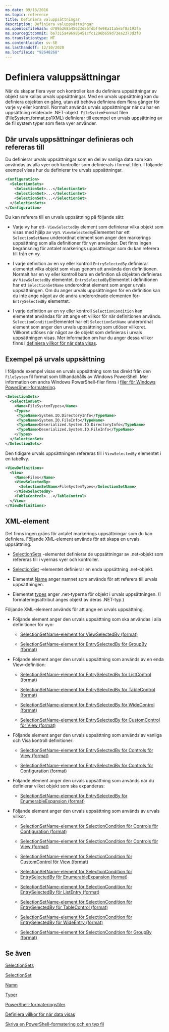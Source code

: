 ```yaml
---
ms.date: 09/13/2016
ms.topic: reference
title: Definiera valuppsättningar
description: Definiera valuppsättningar
ms.openlocfilehash: d709a368a45623d56fdbf4e98a11a5e5f8a193fa
ms.sourcegitcommit: ba7315a496986451cfc1296b659d73ea2373d3f0
ms.translationtype: MT
ms.contentlocale: sv-SE
ms.lasthandoff: 12/10/2020
ms.locfileid: "92648268"
---
```

# <a name="defining-selection-sets"></a>Definiera valuppsättningar

När du skapar flera vyer och kontroller kan du definiera uppsättningar av objekt som kallas urvals uppsättningar. Med en urvals uppsättning kan du definiera objekten en gång, utan att behöva definiera dem flera gånger för varje vy eller kontroll. Normalt används urvals uppsättningar när du har en uppsättning relaterade .NET-objekt. `FileSystem`Format filen (FileSystem.format.ps1XML) definierar till exempel en urvals uppsättning av de fil system typer som flera vyer använder.

## <a name="where-selection-sets-are-defined-and-referenced"></a>Där urvals uppsättningar definieras och refereras till

Du definierar urvals uppsättningar som en del av vanliga data som kan användas av alla vyer och kontroller som definierats i format filen. I följande exempel visas hur du definierar tre urvals uppsättningar.

```xml
<Configuration>
  <SelectionSets>
    <SelectionSet>...</SelectionSet>
    <SelectionSet>...</SelectionSet>
    <SelectionSet>...</SelectionSet>
  </SelectionSets>
</Configuration>
```

Du kan referera till en urvals uppsättning på följande sätt:

- Varje vy har ett- `ViewSelectedBy` element som definierar vilka objekt som visas med hjälp av vyn. `ViewSelectedBy`Elementet har ett `SelectionSetName` underordnat element som anger den markerings uppsättning som alla definitioner för vyn använder. Det finns ingen begränsning för antalet markerings uppsättningar som du kan referera till från en vy.

- I varje definition av en vy eller kontroll `EntrySelectedBy` definierar elementet vilka objekt som visas genom att använda den definitionen. Normalt har en vy eller kontroll bara en definition så objekten definieras av `ViewSelectedBy` elementet. `EntrySelectedBy`Elementet i definitionen har ett `SelectionSetName` underordnat element som anger urvals uppsättningen. Om du anger urvals uppsättningen för en definition kan du inte ange något av de andra underordnade elementen för- `EntrySelectedBy` elementet.

- I varje definition av en vy eller kontroll `SelectionCondition` kan elementet användas för att ange ett villkor för när definitionen används. `SelectionCondition`Elementet har ett `SelectionSetName` underordnat element som anger den urvals uppsättning som utlöser villkoret. Villkoret utlöses när något av de objekt som definieras i urvals uppsättningen visas. Mer information om hur du anger dessa villkor finns i [definiera villkor för när data visas](./defining-conditions-for-displaying-data.md).

## <a name="selection-set-example"></a>Exempel på urvals uppsättning

I följande exempel visas en urvals uppsättning som tas direkt från den `FileSystem` fil format som tillhandahålls av Windows PowerShell. Mer information om andra Windows PowerShell-filer finns i [filer för Windows PowerShell-formatering](./powershell-formatting-files.md).

```xml
<SelectionSets>
  <SelectionSet>
    <Name>FileSystemTypes</Name>
    <Types>
     <TypeName>System.IO.DirectoryInfo</TypeName>
     <TypeName>System.IO.FileInfo</TypeName>
     <TypeName>Deserialized.System.IO.DirectoryInfo</TypeName>
     <TypeName>Deserialized.System.IO.FileInfo</TypeName>
    </Types>
  </SelectionSet>
</SelectionSets>
```

Den tidigare urvals uppsättningen refereras till i `ViewSelectedBy` elementet i en tabellvy.

```xml
<ViewDefinitions>
  <View>
    <Name>Files</Name>
    <ViewSelectedBy>
      <SelectionSetName>FileSystemTypes</SelectionSetName>
    </ViewSelectedBy>
    <TableControl>...</TableControl>
  </View>
</ViewDefinitions>

```

## <a name="xml-elements"></a>XML-element

 Det finns ingen gräns för antalet markerings uppsättningar som du kan definiera. Följande XML-element används för att skapa en urvals uppsättning.

- [SelectionSets](./selectionsets-element-format.md) -elementet definierar de uppsättningar av .net-objekt som refereras till i vyernas vyer och kontroller.

- [SelectionSet](./selectionset-element-format.md) -elementet definierar en enda uppsättning .net-objekt.

- Elementet [Name](./name-element-for-selectionset-format.md) anger namnet som används för att referera till urvals uppsättningen.

- Elementet [types](./types-element-for-selectionset-format.md) anger .net-typerna för objekt i urvals uppsättningen. (I formateringsattribut anges objekt av deras .NET-typ.)

 Följande XML-element används för att ange en urvals uppsättning.

- Följande element anger den urvals uppsättning som ska användas i alla definitioner för vyn:

  - [SelectionSetName-element för ViewSelectedBy (format)](./selectionsetname-element-for-viewselectedby-format.md)

  - [SelectionSetName-element för EntrySelectedBy för GroupBy (format)](./selectionsetname-element-for-entryselectedby-for-groupby-format.md)

- Följande element anger den urvals uppsättning som används av en enda View-definition:

  - [SelectionSetName-element för EntrySelectedBy för ListControl (format)](./selectionsetname-element-for-entryselectedby-for-listcontrol-format.md)

  - [SelectionSetName-element för EntrySelectedBy för TableControl (format)](./selectionsetname-element-for-entryselectedby-for-tablecontrol-format.md)

  - [SelectionSetName-element för EntrySelectedBy för WideControl (format)](./selectionsetname-element-for-entryselectedby-for-widecontrol-format.md)

  - [SelectionSetName-element för EntrySelectedBy för CustomControl för View (format)](./selectionsetname-element-for-entryselectedby-for-customcontrol-for-view-format.md)

- Följande element anger den urvals uppsättning som används av vanliga och Visa kontroll definitioner:

  - [SelectionSetName-element för EntrySelectedBy för Controls för View (format)](./selectionsetname-element-for-entryselectedby-for-controls-for-view-format.md)

  - [SelectionSetName-element för EntrySelectedBy för Controls för Configuration (format)](./selectionsetname-element-for-entryselectedby-for-controls-for-configuration-format.md)

- Följande element anger den urvals uppsättning som används när du definierar vilket objekt som ska expanderas:

  - [SelectionSetName-element för EntrySelectedBy för EnumerableExpansion (format)](./selectionsetname-element-for-entryselectedby-for-enumerableexpansion-format.md)

- Följande element anger den urvals uppsättning som används av urvals villkor.

  - [SelectionSetName-element för SelectionCondition för Controls för Configuration (format)](./selectionsetname-element-for-selectioncondition-for-controls-for-configuration-format.md)

  - [SelectionSetName-element för SelectionCondition för Controls för View (format)](./selectionsetname-element-for-selectioncondition-for-controls-for-view-format.md)

  - [SelectionSetName-element för SelectionCondition för CustomControl för View (format)](./selectionsetname-element-for-selectioncondition-for-customcontrol-for-view-format.md)

  - [SelectionSetName-element för SelectionCondition för EntrySelectedBy för EnumerableExpansion (format)](./selectionsetname-element-for-selectioncondition-for-entryselectedby-for-enumerableexpansion-format.md)

  - [SelectionSetName-element för SelectionCondition för EntrySelectedBy för ListEntry (format)](./selectionsetname-element-for-selectioncondition-for-entryselectedby-for-listentry-format.md)

  - [SelectionSetName-element för SelectionCondition för EntrySelectedBy för TableControl (format)](./selectionsetname-element-for-selectioncondition-for-entryselectedby-for-tablecontrol-format.md)

  - [SelectionSetName-element för SelectionCondition för EntrySelectedBy för WideEntry (format)](./selectionsetname-element-for-selectioncondition-for-entryselectedby-for-wideentry-format.md)

  - [SelectionSetName-element för SelectionCondition för GroupBy (format)](./selectionsetname-element-for-selectioncondition-for-groupby-format.md)

## <a name="see-also"></a>Se även

[SelectionSets](./selectionsets-element-format.md)

[SelectionSet](./selectionset-element-format.md)

[Namn](./name-element-for-selectionset-format.md)

[Typer](./types-element-for-selectionset-format.md)

[PowerShell-formateringsfiler](./powershell-formatting-files.md)

[Definiera villkor för när data visas](./defining-conditions-for-displaying-data.md)

[Skriva en PowerShell-formatering och en typ fil](./writing-a-powershell-formatting-file.md)
